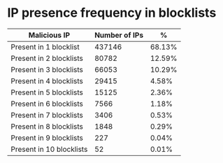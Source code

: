 # IP presence frequency in blocklists
| Malicious IP | Number of IPs | % |
|----|----|----|
| Present in 1 blocklist | 437146 | 68.13% |
| Present in 2 blocklists | 80782 | 12.59% |
| Present in 3 blocklists | 66053 | 10.29% |
| Present in 4 blocklists | 29415 | 4.58% |
| Present in 5 blocklists | 15125 | 2.36% |
| Present in 6 blocklists | 7566 | 1.18% |
| Present in 7 blocklists | 3406 | 0.53% |
| Present in 8 blocklists | 1848 | 0.29% |
| Present in 9 blocklists | 227 | 0.04% |
| Present in 10 blocklists | 52 | 0.01% |
